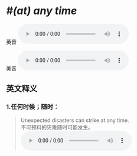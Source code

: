 # ***\#(at) any time*** 
英音
<audio src="./media/at any time1_AAC.aac" controls="controls"></audio>

美音
<audio src="./media/at any time2_AAC.aac" controls="controls"></audio>



  

英文释义
---
### 1.**任何时候；随时：**  

 > Unexpected disasters can strike at any time.   
 > 不可预料的灾难随时可能发生。    
<audio src="./media/time-12.aac" controls="controls"></audio>


